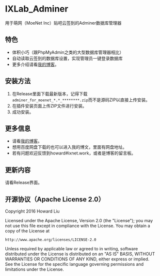 # IXLab_Adminer
用于萌网（MoeNet Inc）贴吧云签到的Adminer数据库管理器

## 特色
* 体积小巧（跟PhpMyAdmin之类的大型数据库管理器相比）
* 自动读取云签到的数据库设置，实现管理员一键登录数据库
* 更多介绍请看[我的博客](https://blog.ixnet.work/2016/01/22/adminer/)。

## 安装方法
1. 在Release里面下载最新版本，记得下载`adminer_for_moenet_*.*_********.zip`而不是源码ZIP以直接上传安装。
2. 在插件安装页面上传ZIP文件进行安装。
3. 成功安装。

## 更多信息
* 请看[我的博客](https://blog.ixnet.work/2016/01/22/adminer/)。
* 想用百度网盘下载的也可以进入我的博文，里面有网盘地址。
* 若有问题欢迎反馈到howard#ixnet.work，或者是博客的留言板。

## 更新内容
请看Release界面。

## 开源协议（Apache License 2.0）
Copyright 2016 Howard Liu

Licensed under the Apache License, Version 2.0 (the "License");
you may not use this file except in compliance with the License.
You may obtain a copy of the License at

    http://www.apache.org/licenses/LICENSE-2.0

Unless required by applicable law or agreed to in writing, software
distributed under the License is distributed on an "AS IS" BASIS,
WITHOUT WARRANTIES OR CONDITIONS OF ANY KIND, either express or implied.
See the License for the specific language governing permissions and
limitations under the License.
